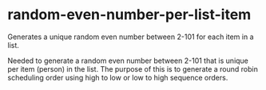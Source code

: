 # random-even-number-per-list-item
Generates a unique random even number between 2-101 for each item in a list.

Needed to generate a random even number between 2-101 that is unique per item (person) in the list. The purpose of this is to generate a round robin scheduling order using high to low or low to high sequence orders. 
